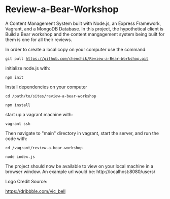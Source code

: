 # Review-a-Bear-Workshop
A Content Management System built with Node.js, an Express Framework, Vagrant, and a MongoDB Database. In this project, the hypothetical client is Build a Bear workshop and the content mangagement system being built for them is one for all their reviews.

In order to create a local copy on your computer use the command:

<code>git pull https://github.com/chenchik/Review-a-Bear-Workshop.git</code>

initialize node.js with:

<code>npm init</code>

Install dependencies on your computer

<code>cd /path/to/sites/review-a-bear-workshop</code>

<code>npm install</code>

start up a vagrant machine with:

<code>vagrant ssh</code>

Then navigate to "main" directory in vagrant, start the server, and run the code with:

<code>cd /vagrant/review-a-bear-workshop</code>

<code>node index.js</code>

The project should now be available to view on your local machine in a browser window. 
An example url would be: http://localhost:8080/users/

Logo Credit Source: 

https://dribbble.com/vic_bell
